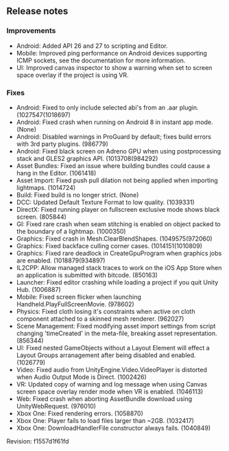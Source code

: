## Release notes

### Improvements

-   Android: Added API 26 and 27 to scripting and Editor.
-   Mobile: Improved ping performance on Android devices supporting ICMP sockets, see the documentation for more information.
-   UI: Improved canvas inspector to show a warning when set to screen space overlay if the project is using VR.

### Fixes

-   Android: Fixed to only include selected abi\'s from an .aar plugin. (1027547(1018697)
-   Android: Fixed crash when running on Android 8 in instant app mode. (None)
-   Android: Disabled warnings in ProGuard by default; fixes build errors with 3rd party plugins. (986779)
-   Android: Fixed black screen on Adreno GPU when using postprocessing stack and GLES2 graphics API. (1013708(984292)
-   Asset Bundles: Fixed an issue where building bundles could cause a hang in the Editor. (1061418)
-   Asset Import: Fixed push pull dilation not being applied when importing lightmaps. (1014724)
-   Build: Fixed build is no longer strict. (None)
-   DCC: Updated Default Texture Format to low quality. (1039331)
-   DirectX: Fixed running player on fullscreen exclusive mode shows black screen. (805844)
-   GI: Fixed rare crash when seam stitching is enabled on object packed to the boundary of a lightmap. (1000350)
-   Graphics: Fixed crash in Mesh.ClearBlendShapes. (1049575(972060)
-   Graphics: Fixed backface culling corner cases. (1014151(1010809)
-   Graphics: Fixed rare deadlock in CreateGpuProgram when graphics jobs are enabled. (1018879(934897)
-   IL2CPP: Allow managed stack traces to work on the iOS App Store when an application is submitted with bitcode. (850163)
-   Launcher: Fixed editor crashing while loading a project if you quit Unity Hub. (1006887)
-   Mobile: Fixed screen flicker when launching Handheld.PlayFullScreenMovie. (978602)
-   Physics: Fixed cloth losing it\'s constraints when active on cloth component attached to a skinned mesh renderer. (962027)
-   Scene Management: Fixed modifying asset import settings from script changing \'timeCreated\' in the meta-file, breaking asset representation. (856344)
-   UI: Fixed nested GameObjects without a Layout Element will effect a Layout Groups arranagement after being disabled and enabled. (1026779)
-   Video: Fixed audio from UnityEngine.Video.VideoPlayer is distorted when Audio Output Mode is Direct. (1002426)
-   VR: Updated copy of warning and log message when using Canvas screen space overlay render mode when VR is enabled. (1046113)
-   Web: Fixed crash when aborting AssetBundle download using UnityWebRequest. (976010)
-   Xbox One: Fixed rendering errors. (1058870)
-   Xbox One: Player fails to load files larger than \~2GB. (1032417)
-   Xbox One: DownloadHandlerFile constructor always fails. (1040849)

Revision: f1557d1f61fd
